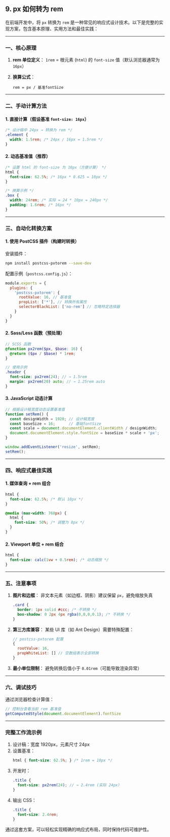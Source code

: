 ## 9. px 如何转为 rem
在前端开发中，将 `px` 转换为 `rem` 是一种常见的响应式设计技术。以下是完整的实现方案，包含基本原理、实用方法和最佳实践：

---

### 一、核心原理
1. **rem 单位定义**：
   `1rem` = 根元素 (`html`) 的 `font-size` 值（默认浏览器通常为 `16px`）

2. **换算公式**：
   ``` 
   rem = px / 基准fontSize
   ```

---

### 二、手动计算方法
#### 1. 直接计算（假设基准 `font-size: 16px`）
```css
/* 设计稿中 24px → 转换为 rem */
.element {
  width: 1.5rem; /* 24px / 16px = 1.5rem */
}
```

#### 2. 动态基准值（推荐）
```css
/* 设置 html 的 font-size 为 10px（方便计算） */
html {
  font-size: 62.5%; /* 16px * 0.625 = 10px */
}

/* 换算示例 */
.box {
  width: 24rem; /* 实际 = 24 * 10px = 240px */
  padding: 1.6rem; /* 16px */
}
```

---

### 三、自动化转换方案

#### 1. 使用 PostCSS 插件（构建时转换）
安装插件：
```bash
npm install postcss-pxtorem --save-dev
```

配置示例（`postcss.config.js`）：
```javascript
module.exports = {
  plugins: {
    'postcss-pxtorem': {
      rootValue: 16, // 基准值
      propList: ['*'], // 转换所有属性
      selectorBlackList: ['no-rem'] // 忽略特定选择器
    }
  }
}
```

#### 2. Sass/Less 函数（预处理）
```scss
// SCSS 函数
@function px2rem($px, $base: 16) {
  @return ($px / $base) * 1rem;
}

// 使用示例
.header {
  font-size: px2rem(24); // → 1.5rem
  margin: px2rem(20) auto; // → 1.25rem auto
}
```

#### 3. JavaScript 动态计算
```javascript
// 根据设计稿宽度动态设置基准值
function setRem() {
  const designWidth = 1920; // 设计稿宽度
  const baseSize = 16;      // 基础fontSize
  const scale = document.documentElement.clientWidth / designWidth;
  document.documentElement.style.fontSize = baseSize * scale + 'px';
}

window.addEventListener('resize', setRem);
setRem();
```

---

### 四、响应式最佳实践
#### 1. 媒体查询 + rem 组合
```css
html {
  font-size: 62.5%; /* 默认 10px */
}

@media (max-width: 768px) {
  html {
    font-size: 50%; /* 调整为 8px */
  }
}
```

#### 2. Viewport 单位 + rem 结合
```css
html {
  font-size: calc(1vw + 0.5rem); /* 动态缩放 */
}
```

---

### 五、注意事项
1. **图片和边框**：
   非文本元素（如边框、阴影）建议保留 `px`，避免缩放失真
   ```css
   .card {
     border: 1px solid #ccc; /* 不转换 */
     box-shadow: 0 2px 4px rgba(0,0,0,0.1); /* 不转换 */
   }
   ```

2. **第三方库兼容**：
   某些 UI 库（如 Ant Design）需要特殊配置：
   ```javascript
   // postcss-pxtorem 配置
   {
     rootValue: 16,
     propWhiteList: [] // 空数组表示全部转换
   }
   ```

3. **最小单位限制**：
   避免转换后值小于 `0.01rem`（可能导致渲染异常）

---

### 六、调试技巧
通过浏览器检查计算值：
```javascript
// 控制台查看当前 rem 基准值
getComputedStyle(document.documentElement).fontSize
```

---

### 完整工作流示例
1. 设计稿：宽度 1920px，元素尺寸 24px
2. 设置基准：
   ```css
   html { font-size: 62.5%; } /* 1rem = 10px */
   ```
3. 开发时：
   ```scss
   .title {
     font-size: px2rem(24); // → 2.4rem (实际 24px)
   }
   ```
4. 输出 CSS：
   ```css
   .title {
     font-size: 2.4rem;
   }
   ```

通过这套方案，可以轻松实现精确的响应式布局，同时保持代码可维护性。
